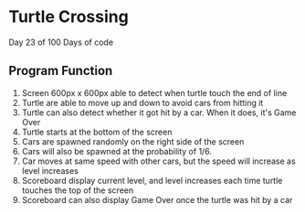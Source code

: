 # Turtle Crossing

Day 23 of 100 Days of code

## Program Function
1. Screen 600px x 600px able to detect when turtle touch the end of line
2. Turtle are able to move up and down to avoid cars from hitting it
3. Turtle can also detect whether it got hit by a car. When it does, it's Game Over
4. Turtle starts at the bottom of the screen
5. Cars are spawned randomly on the right side of the screen
6. Cars will also be spawned at the probability of 1/6.
7. Car moves at same speed with other cars, but the speed will increase as level increases
8. Scoreboard display current level, and level increases each time turtle touches the top of the screen
9. Scoreboard can also display Game Over once the turtle was hit by a car